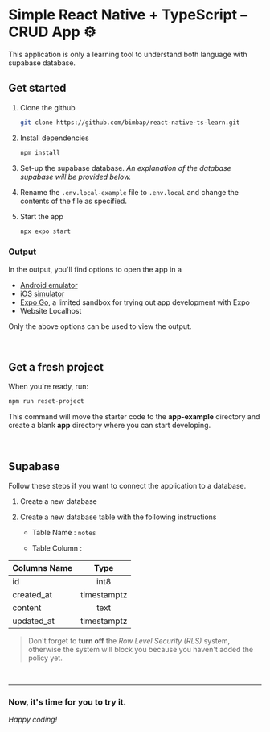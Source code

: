 # Simple React Native + TypeScript – CRUD App ⚙️

This application is only a learning tool to understand both language with supabase database.

## Get started

1. Clone the github
   ```bash
   git clone https://github.com/bimbap/react-native-ts-learn.git
   ```

2. Install dependencies

   ```bash
   npm install
   ```
3. Set-up the supabase database. _An explanation of the database supabase will be provided below._

4. Rename the ```.env.local-example``` file to ```.env.local``` and change the contents of the file as specified.


5. Start the app

   ```bash
   npx expo start
   ```

### Output
In the output, you'll find options to open the app in a

- [Android emulator](https://docs.expo.dev/workflow/android-studio-emulator/)
- [iOS simulator](https://docs.expo.dev/workflow/ios-simulator/)
- [Expo Go](https://expo.dev/go), a limited sandbox for trying out app development with Expo
- Website Localhost

Only the above options can be used to view the output.

<br>

## Get a fresh project

When you're ready, run:

```bash
npm run reset-project
```

This command will move the starter code to the **app-example** directory and create a blank **app** directory where you can start developing.

<br>

## Supabase

Follow these steps if you want to connect the application to a database.

1. Create a new database

2. Create a new database table with the following instructions

   - Table Name : `notes`

   - Table Column :

| Columns Name  | Type          |
| ------------- |:-------------:|
| id            | int8          |
| created_at    | timestamptz   |
| content       | text          |
| updated_at    | timestamptz   | 


> Don't forget to **turn off** the _Row Level Security (RLS)_ system, otherwise the system will block you because you haven't added the policy yet.

<br>

---

### Now, it's time for you to try it.
_Happy coding!_